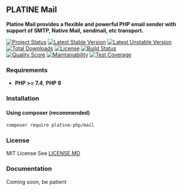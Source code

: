 ## PLATINE Mail
**Platine Mail provides a flexible and powerful PHP email sender with support of SMTP, Native Mail, sendmail, etc transport.**

[![Project Status](http://opensource.box.com/badges/active.svg)](http://opensource.box.com/badges)
[![Latest Stable Version](https://poser.pugx.org/platine-php/mail/v)](https://packagist.org/packages/platine-php/mail)
[![Latest Unstable Version](https://poser.pugx.org/platine-php/mail/v/unstable)](https://packagist.org/packages/platine-php/mail)
[![Total Downloads](https://poser.pugx.org/platine-php/mail/downloads)](https://packagist.org/packages/platine-php/mail)
[![License](https://poser.pugx.org/platine-php/mail/license)](https://packagist.org/packages/platine-php/mail)
[![Build Status](https://img.shields.io/travis/platine-php/mail/develop.svg?style=flat-square)](https://travis-ci.com/platine-php/mail)  
[![Quality Score](https://img.shields.io/scrutinizer/g/platine-php/mail.svg?style=flat-square)](https://scrutinizer-ci.com/g/platine-php/mail)
[![Maintainability](https://api.codeclimate.com/v1/badges/ce0d37e3a904cf61a3ad/maintainability)](https://codeclimate.com/github/platine-php/mail/maintainability)
[![Test Coverage](https://api.codeclimate.com/v1/badges/ce0d37e3a904cf61a3ad/test_coverage)](https://codeclimate.com/github/platine-php/mail/test_coverage)

### Requirements 
- **PHP >= 7.4**, **PHP 8** 

### Installation
#### Using composer (recommended)
```bash
composer require platine-php/mail
```

### License
MIT License See [LICENSE.MD](LICENSE.MD)

### Documentation 
Coming soon, be patient